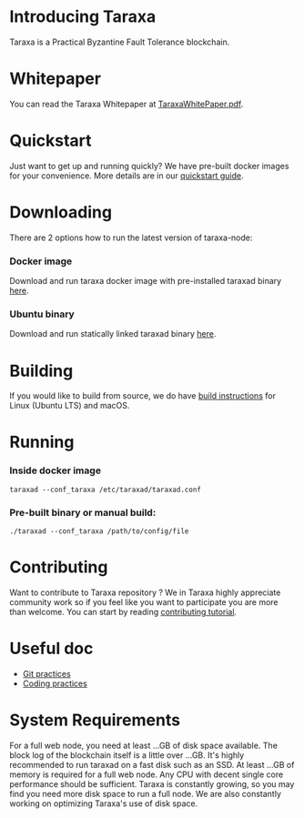 # Introducing Taraxa

Taraxa is a Practical Byzantine Fault Tolerance blockchain.


# Whitepaper
You can read the Taraxa Whitepaper at [TaraxaWhitePaper.pdf](https://github.com/Taraxa-project/taraxa-whitepapers).


# Quickstart
Just want to get up and running quickly? We have pre-built docker images for your convenience.
More details are in our [quickstart guide](doc/quickstart_guide.md).


# Downloading
There are 2 options how to run the latest version of taraxa-node:

### Docker image
Download and run taraxa docker image with pre-installed taraxad binary [here](https://hub.docker.com/r/taraxa/taraxa-node).

### Ubuntu binary
Download and run statically linked taraxad binary [here](https://github.com/Taraxa-project/taraxa-node/releases).


# Building
If you would like to build from source, we do have [build instructions](doc/building.md) for Linux (Ubuntu LTS) and macOS.


# Running

### Inside docker image
    taraxad --conf_taraxa /etc/taraxad/taraxad.conf

### Pre-built binary or manual build:
    ./taraxad --conf_taraxa /path/to/config/file


# Contributing
Want to contribute to Taraxa repository ? We in Taraxa highly appreciate community work so if you feel like you want to
participate you are more than welcome. You can start by reading [contributing tutorial](doc/contributing.md).


# Useful doc
- [Git practices](doc/git_practices.md)
- [Coding practices](doc/coding_practices.md)


# System Requirements
For a full web node, you need at least ...GB of disk space available.
The block log of the blockchain itself is a little over ...GB.
It's highly recommended to run taraxad on a fast disk such as an SSD.
At least ...GB of memory is required for a full web node.
Any CPU with decent single core performance should be sufficient.
Taraxa is constantly growing, so you may find you need more disk space to run a full node.
We are also constantly working on optimizing Taraxa's use of disk space.
```

